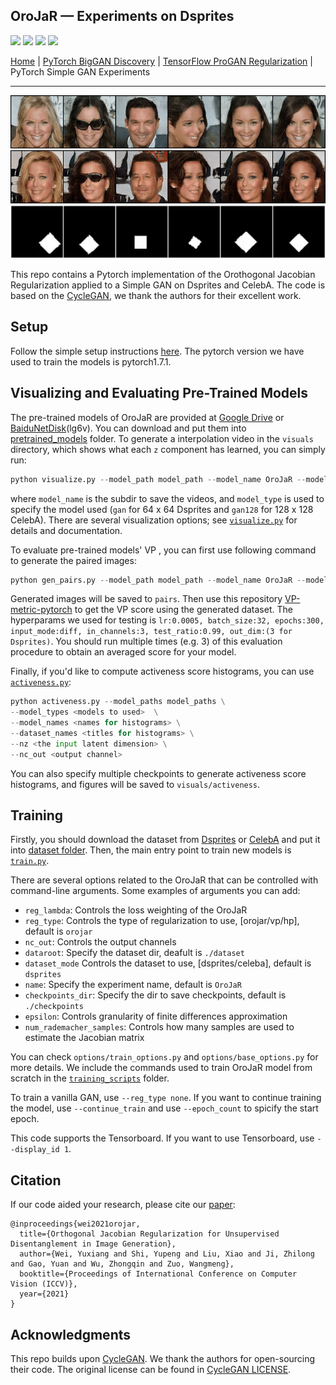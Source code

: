 ## OroJaR &mdash; Experiments on Dsprites

[comment]: <> ([Paper]&#40;https://arxiv.org/abs/2108.07668&#41; | [ICCV 2021 Video]&#40;https://youtu.be/TnO_3Ng0Hhg&#41; | [ICCV 2021 Poster]&#40;../teaser_images/poster.pdf&#41;)

<a href="https://arxiv.org/abs/2108.07668"><img src="https://img.shields.io/badge/arXiv-2108.07668-b31b1b.svg" height=22.5></a>
<a href="https://youtu.be/TnO_3Ng0Hhg"><img src="https://img.shields.io/static/v1?label=ICCV 2021 &message=Video&color=red" height=22.5></a>
<a href="https://github.com/csyxwei/OroJaR/blob/master/teaser_images/poster.pdf"><img src="https://img.shields.io/static/v1?label=ICCV 2021 &message=Poster&color=red" height=22.5></a>
<a href="https://replicate.ai/csyxwei/orojar"><img src="https://img.shields.io/static/v1?label=Replicate&message=Demo and Docker Image&color=darkgreen" height=22.5></a>

[Home](https://github.com/csyxwei/OroJaR) | [PyTorch BigGAN Discovery](../biggan_discovery) | [TensorFlow ProGAN Regularization](../progan_experiments) | PyTorch Simple GAN Experiments 

---

![Teaser image](../teaser_images/celeba1.gif)
![Teaser image](../teaser_images/celeba2.gif)
![Teaser image](../teaser_images/dsprites.gif)

This repo contains a Pytorch implementation of the Orothogonal Jacobian Regularization applied to a Simple GAN on Dsprites and CelebA. The code is based on the [CycleGAN](https://github.com/junyanz/pytorch-CycleGAN-and-pix2pix), we thank the authors for their excellent work.  

## Setup

Follow the simple setup instructions [here](../README.md#getting-started). The pytorch version we have used to train the models is pytorch1.7.1.

## Visualizing and Evaluating Pre-Trained Models

The pre-trained models of OroJaR are provided at [Google Drive](https://drive.google.com/drive/folders/1fi9mc-KxLmi-d39dQMFHc6acxFQvTaND) or [BaiduNetDisk](https://pan.baidu.com/s/1x4ITjtslpAeM-iCMAPv06Q 
)(lg6v). You can download and put them into [pretrained_models](./pretrained_models) folder. To generate a interpolation video in the `visuals` directory, which shows what each `z` component has learned, you can simply run:

```python
python visualize.py --model_path model_path --model_name OroJaR --model_type gan --nz <input dimension> --nc_out <output channel>
```
where `model_name` is the subdir to save the videos, and `model_type` is used to specify the model used (`gan` for 64 x 64 Dsprites and `gan128` for 128 x 128 CelebA).  There are several visualization options; see [`visualize.py`](visualize.py) for details and documentation.

To evaluate pre-trained models' VP , you can first use following command to generate the paired images:

```python
python gen_pairs.py --model_path model_path --model_name OroJaR --model_type gan --nz <input dimension> --nc_out <output channel>
```

Generated images will be saved to `pairs`. Then use this repository [VP-metric-pytorch](https://github.com/zhuxinqimac/VP-metric-pytorch) to get the VP score using the generated dataset. The hyperparams we used for testing is `lr:0.0005, batch_size:32, epochs:300, input_mode:diff, in_channels:3, test_ratio:0.99, out_dim:(3 for Dsprites)`.  You should run multiple times (e.g. 3) of this evaluation procedure to obtain an averaged score for your model.

Finally, if you'd like to compute activeness score histograms, you can use [`activeness.py`](activeness.py):

```python
python activeness.py --model_paths model_paths \
--model_types <models to used>  \
--model_names <names for histograms> \
--dataset_names <titles for histograms> \
--nz <the input latent dimension> \
--nc_out <output channel>
```

You can also specify multiple checkpoints to generate activeness score histograms, and figures will be saved to `visuals/activeness`.

## Training

Firstly, you should download the dataset from [Dsprites](https://github.com/deepmind/dsprites-dataset/blob/master/dsprites_ndarray_co1sh3sc6or40x32y32_64x64.npz) or [CelebA](https://drive.google.com/file/d/0B7EVK8r0v71pZjFTYXZWM3FlRnM/view?usp=sharing&resourcekey=0-dYn9z10tMJOBAkviAcfdyQ) and put it into [dataset folder](./dataset).  Then, the main entry point to train new models is [`train.py`](train.py).

There are several options related to the OroJaR that can be controlled with command-line arguments. Some examples of arguments you can add:

* `reg_lambda`: Controls the loss weighting of the OroJaR
* `reg_type`: Controls the type of regularization to use, [orojar/vp/hp], default is `orojar`
* `nc_out`: Controls the output channels
* `dataroot`: Specify the dataset dir, deafult is `./dataset`
* `dataset_mode` Controls the dataset to use, [dsprites/celeba], default is `dsprites`
* `name`: Specify the experiment name, default is `OroJaR`
* `checkpoints_dir`: Specify the dir to save checkpoints, default is `./checkpoints`
* `epsilon`: Controls granularity of finite differences approximation
* `num_rademacher_samples`: Controls how many samples are used to estimate the Jacobian matrix

You can check `options/train_options.py` and `options/base_options.py` for more details. We include the commands used to train OroJaR model from scratch in the [`training_scripts`](training_scripts) folder. 

To train a vanilla GAN, use `--reg_type none`.  If you want to continue training the model, use `--continue_train` and use `--epoch_count` to spicify the start epoch.

This code supports the Tensorboard. If you want to use Tensorboard, use `--display_id 1`.

## Citation

If our code aided your research, please cite our [paper](https://arxiv.org/abs/2108.07668):
```
@inproceedings{wei2021orojar,
  title={Orthogonal Jacobian Regularization for Unsupervised Disentanglement in Image Generation},
  author={Wei, Yuxiang and Shi, Yupeng and Liu, Xiao and Ji, Zhilong and Gao, Yuan and Wu, Zhongqin and Zuo, Wangmeng},
  booktitle={Proceedings of International Conference on Computer Vision (ICCV)},
  year={2021}
}
```

## Acknowledgments

This repo builds upon [CycleGAN](https://github.com/junyanz/pytorch-CycleGAN-and-pix2pix). We thank the authors for open-sourcing their code. The original license can be found in [CycleGAN LICENSE](LICENSE-CycleGAN).
